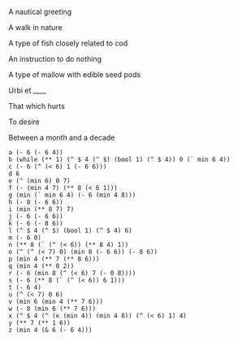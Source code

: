 A nautical greeting

A walk in nature

A type of fish closely related to cod

An instruction to do nothing

A type of mallow with edible seed pods

Urbi et ____

That which hurts

To desire

Between a month and a decade


```
a (- 6 (- 6 4))
b (while (** 1) (^ $ 4 (^ $) (bool 1) (^ $ 4)) 0 (` min 6 4))
c (- 6 (^ (< 6) 1 (- 6 6)))
d 6
e (^ (min 6) 0 7)
f (- (min 4 7) (** 8 (< 6 1)))
g (min (` min 6 4) (- 6 (min 4 8)))
h (- 8 (- 6 6))
i (min (** 8 7) 7)
j (- 6 (- 6 6))
k (- 6 (- 8 6))
l (^ $ 4 (^ $) (bool 1) (^ $ 4) 6)
m (- 6 0)
n (** 8 (` (^ (< 6)) (** 8 4) 1))
o (^ (^ (< 7) 0) (min 8 (- 6 6)) (- 8 6))
p (min 4 (** 7 (** 8 6)))
q (min 4 (** 8 2))
r (- 6 (min 8 (^ (< 6) 7 (- 0 8))))
s (- 6 (** 8 (` (^ (< 6)) 6 1)))
t (- 6 4)
u (^ (< 7) 0 6)
v (min 6 (min 4 (** 7 6)))
w (- 8 (min 6 (** 7 6)))
x (^ $ 4 (^ (κ (min 4)) (min 4 8)) (^ (< 6) 1) 4)
y (** 7 (** 1 6))
z (min 4 (& 6 (- 6 4)))
```

